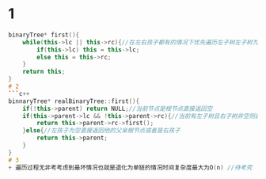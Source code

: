 # 1
```c++
binaryTree* first(){
    while(this->lc || this->rc){//在左右孩子都有的情况下优先遍历左子树左子树为空则转到右子树
        if(this->lc) this = this->lc;
        else this = this->rc;
    }
    return this;
}
# 2
```c++
binnaryTree* realBinaryTree::first(){
    if(!this->parent) return NULL;//当前节点是根节点直接返回空
    if(this->parent->lc && !this->parent->rc){//当前有左子树且右子树非空则直接后继是右子树中后序遍历的第一个节点
        return this->parent->rc->first();
    }else{//左孩子为空直接返回他的父亲根节点或者是右孩子
        return this->parent;
    }
}
# 3
+ 遍历过程无非考考虑到最坏情况也就是退化为单链的情况时间复杂度最大为O(n) //待考究